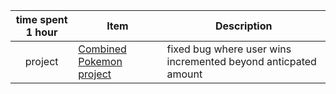 | time spent 1 hour| Item | Description |
| :----: | ------ | ----------- |
| project| [Combined Pokemon project](https://github.com/Ben-jaminWilson/CS-121--s23-Wilson/tree/main/src/Pokemon)| fixed bug where user wins incremented beyond anticpated amount|
